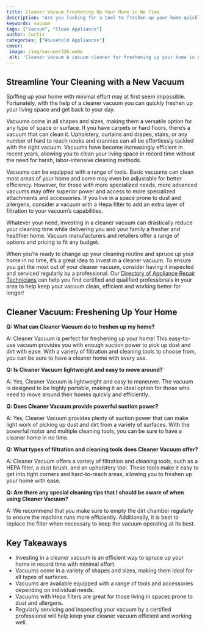 ```yaml
---
title: Cleaner Vacuum Freshening Up Your Home in No Time
description: "Are you looking for a tool to freshen up your home quickly and easily Check out this detailed blog post to learn more about the advantages of using a cleaner vacuum"
keywords: vacuum
tags: ["Vacuum", "Clean Appliance"]
author: Curtis
categories: ["Household Appliances"]
cover: 
 image: /img/vacuum/326.webp
 alt: 'Cleaner Vacuum A vacuum cleaner for freshening up your home in no time'
---
```

## Streamline Your Cleaning with a New Vacuum
Spiffing up your home with minimal effort may at first seem impossible. Fortunately, with the help of a cleaner vacuum you can quickly freshen up your living space and get back to your day. 

Vacuums come in all shapes and sizes, making them a versatile option for any type of space or surface. If you have carpets or hard floors, there’s a vacuum that can clean it. Upholstery, curtains and drapes, stairs, or any number of hard to reach nooks and crannies can all be effortlessly tackled with the right vacuum. Vacuums have become increasingly efficient in recent years, allowing you to clean your living space in record time without the need for harsh, labor-intensive cleaning methods.

Vacuums can be equipped with a range of tools. Basic vacuums can clean most areas of your home and some may even be adjustable for better efficiency. However, for those with more specialized needs, more advanced vacuums may offer superior power and access to more specialized attachments and accessories. If you live in a space prone to dust and allergens, consider a vacuum with a Hepa filter to add an extra layer of filtration to your vacuum’s capabilities. 

Whatever your need, investing in a cleaner vacuum can drastically reduce your cleaning time while delivering you and your family a fresher and healthier home. Vacuum manufacturers and retailers offer a range of options and pricing to fit any budget. 

When you’re ready to change up your cleaning routine and spruce up your home in no time, it’s a great idea to invest in a cleaner vacuum. To ensure you get the most out of your cleaner vacuum, consider having it inspected and serviced regularly by a professional. Our [Directory of Appliance Repair Technicians](./pages/appliance-repair-technicians) can help you find certified and qualified professionals in your area to help keep your vacuum clean, efficient and working better for longer!

## Cleaner Vacuum: Freshening Up Your Home

**Q: What can Cleaner Vacuum do to freshen up my home?**

A: Cleaner Vacuum is perfect for freshening up your home! This easy-to-use vacuum provides you with enough suction power to pick up dust and dirt with ease. With a variety of filtration and cleaning tools to choose from, you can be sure to have a cleaner home with every use.

**Q: Is Cleaner Vacuum lightweight and easy to move around?**

A: Yes, Cleaner Vacuum is lightweight and easy to maneuver. The vacuum is designed to be highly portable, making it an ideal option for those who need to move around their homes quickly and efficiently.

**Q: Does Cleaner Vacuum provide powerful suction power?**

A: Yes, Cleaner Vacuum provides plenty of suction power that can make light work of picking up dust and dirt from a variety of surfaces. With the powerful motor and multiple cleaning tools, you can be sure to have a cleaner home in no time.

**Q: What types of filtration and cleaning tools does Cleaner Vacuum offer?** 

A: Cleaner Vacuum offers a variety of filtration and cleaning tools, such as a HEPA filter, a dust brush, and an upholstery tool. These tools make it easy to get into tight corners and hard-to-reach areas, allowing you to freshen up your home with ease.

**Q: Are there any special cleaning tips that I should be aware of when using Cleaner Vacuum?**

A: We recommend that you make sure to empty the dirt chamber regularly to ensure the machine runs more efficiently. Additionally, it is best to replace the filter when necessary to keep the vacuum operating at its best.

## Key Takeaways

- Investing in a cleaner vacuum is an efficient way to spruce up your home in record time with minimal effort. 
- Vacuums come in a variety of shapes and sizes, making them ideal for all types of surfaces.
- Vacuums are available equipped with a range of tools and accessories depending on individual needs. 
- Vacuums with Hepa filters are great for those living in spaces prone to dust and allergens.
- Regularly servicing and inspecting your vacuum by a certified professional will help keep your cleaner vacuum efficient and working well.

